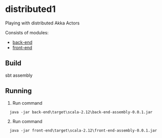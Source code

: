 # distributed1

Playing with distributed Akka Actors

Consists of modules:
- [back-end](back-end/README.md)
- [front-end](front-end/README.md)
  
## Build
sbt assembly

## Running
1. Run command
```
  java -jar back-end\target\scala-2.12\back-end-assembly-0.0.1.jar
```
2. Run command
```
  java -jar front-end\target\scala-2.12\front-end-assembly-0.0.1.jar
```
